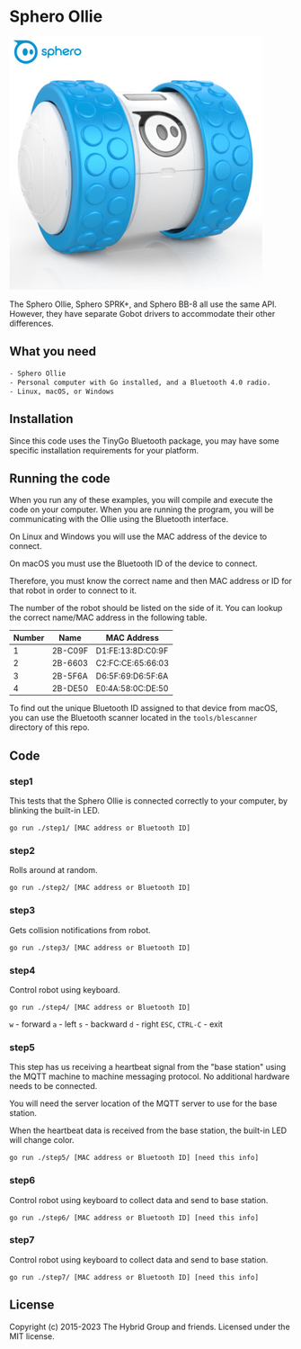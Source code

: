 # Sphero Ollie

![Sphero Ollie](../../images/ollie.jpg)

The Sphero Ollie, Sphero SPRK+, and Sphero BB-8 all use the same API. However,
they have separate Gobot drivers to accommodate their other differences.

## What you need

    - Sphero Ollie
    - Personal computer with Go installed, and a Bluetooth 4.0 radio.
    - Linux, macOS, or Windows

## Installation

Since this code uses the TinyGo Bluetooth package, you may have some specific installation requirements for your platform.

## Running the code

When you run any of these examples, you will compile and execute the code on your computer. When you are running the program, you will be communicating with the Ollie using the Bluetooth interface.

On Linux and Windows you will use the MAC address of the device to connect.

On macOS you must use the Bluetooth ID of the device to connect.

Therefore, you must know the correct name and then MAC address or ID for that robot in order to connect to it.

The number of the robot should be listed on the side of it. You can lookup the correct name/MAC address in the following table.

|Number|Name|MAC Address|
|------|----|-----------|
|1|2B-C09F|D1:FE:13:8D:C0:9F|
|2|2B-6603|C2:FC:CE:65:66:03|
|3|2B-5F6A|D6:5F:69:D6:5F:6A|
|4|2B-DE50|E0:4A:58:0C:DE:50|

To find out the unique Bluetooth ID assigned to that device from macOS, you can use the Bluetooth scanner located in the `tools/blescanner` directory of this repo.

## Code

### step1

This tests that the Sphero Ollie is connected correctly to your computer, by blinking the built-in LED.

```
go run ./step1/ [MAC address or Bluetooth ID]
```

### step2

Rolls around at random.

```
go run ./step2/ [MAC address or Bluetooth ID]
```

### step3

Gets collision notifications from robot.

```
go run ./step3/ [MAC address or Bluetooth ID]
```

### step4

Control robot using keyboard.

```
go run ./step4/ [MAC address or Bluetooth ID]
```

`w` - forward
`a` - left
`s` - backward
`d` - right
`ESC`, `CTRL-C` - exit

### step5

This step has us receiving a heartbeat signal from the "base station" using the MQTT machine to machine messaging protocol. No additional hardware needs to be connected. 

You will need the server location of the MQTT server to use for the base station.

When the heartbeat data is received from the base station, the built-in LED will change color.


```
go run ./step5/ [MAC address or Bluetooth ID] [need this info]
```

### step6

Control robot using keyboard to collect data and send to base station.

```
go run ./step6/ [MAC address or Bluetooth ID] [need this info]
```

### step7

Control robot using keyboard to collect data and send to base station.

```
go run ./step7/ [MAC address or Bluetooth ID] [need this info]
```

## License

Copyright (c) 2015-2023 The Hybrid Group and friends. Licensed under the MIT license.

